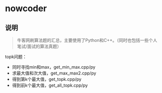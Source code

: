 # nowcoder
## 说明

> 牛客网刷算法题的汇总，主要使用了Python和C++。（同时也包括一些个人笔试/面试的算法真题）

topk问题：

- 同时寻找min和max，get_min_max.cpp/py
- 求最大值和次大值，get_max_max2.cpp/py
- 得到第k个最大值，get_topk.cpp/py
- 得到前k个最大值，get_all_topk.cpp/py